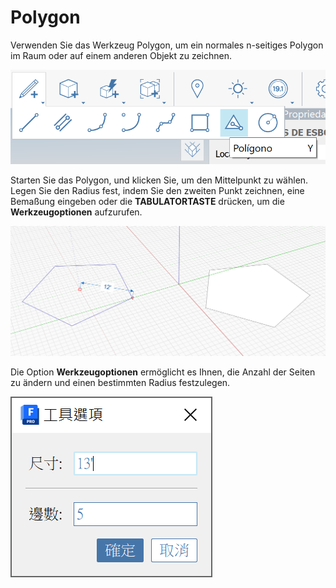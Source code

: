 # Polygon 

Verwenden Sie das Werkzeug Polygon, um ein normales n-seitiges Polygon im Raum oder auf einem anderen Objekt zu zeichnen.

![](<../.gitbook/assets/image (9) (1).png>)

Starten Sie das Polygon, und klicken Sie, um den Mittelpunkt zu wählen. Legen Sie den Radius fest, indem Sie den zweiten Punkt zeichnen, eine Bemaßung eingeben oder die **TABULATORTASTE** drücken, um die **Werkzeugoptionen** aufzurufen.

![](<../.gitbook/assets/image (7) (1).png>)

Die Option **Werkzeugoptionen** ermöglicht es Ihnen, die Anzahl der Seiten zu ändern und einen bestimmten Radius festzulegen.

![](<../.gitbook/assets/image (13) (1).png>)
